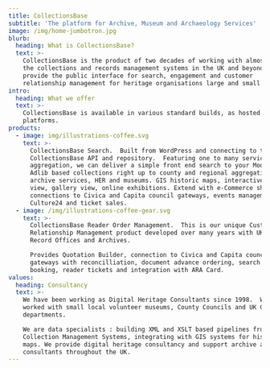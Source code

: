 ```yaml
---
title: CollectionsBase
subtitle: 'The platform for Archive, Museum and Archaeology Services'
image: /img/home-jumbotron.jpg
blurb:
  heading: What is CollectionsBase?
  text: >-
    CollectionsBase is the product of two decades of working with almost all of
    the collections and records management systems in the UK and beyond.  We
    provide the public interface for search, engagement and customer
    relationship management for heritage organisations large and small.
intro:
  heading: What we offer
  text: >-
    CollectionsBase is available in various standard builds, as hosted web
    platforms.
products:
  - image: img/illustrations-coffee.svg
    text: >-
      CollectionsBase Search.  Built from WordPress and connecting to the
      CollectionsBase API and repository.  Featuring one to many services in one
      aggregation, we can deliver a simple front end search to your Modes or
      Adlib based collections right up to county and regional aggregations of
      archive services, HER and museums. GIS historic maps, interactive timeline
      view, gallery view, online exhibitions. Extend with e-Commerce shop,
      connections to Civica and Capita council gateways, events management with
      Culture24 and ticket sales.
  - image: /img/illustrations-coffee-gear.svg
    text: >-
      CollectionsBase Reader Order Management.  This is our unique Customer
      Relationship Management product developed over many years with UK County
      Record Offices and Archives.  

      Provides Quotation Builder, connection to Civica and Capita council
      gateways with reconcilliation, document advance ordering, search room
      booking, reader tickets and integration with ARA Card.
values:
  heading: Consultancy
  text: >-
    We have been working as Digital Heritage Consultants since 1998.  We've
    worked with small local volunteer museums, County Councils and UK Government
    departments.

    We are data specialists : building XML and XSLT based pipelines from
    Collection Management Systems, integrating with GIS systems for historic
    maps. We provide digital heritage consultancy and support archive and museum
    consultants throughout the UK.
---
```


